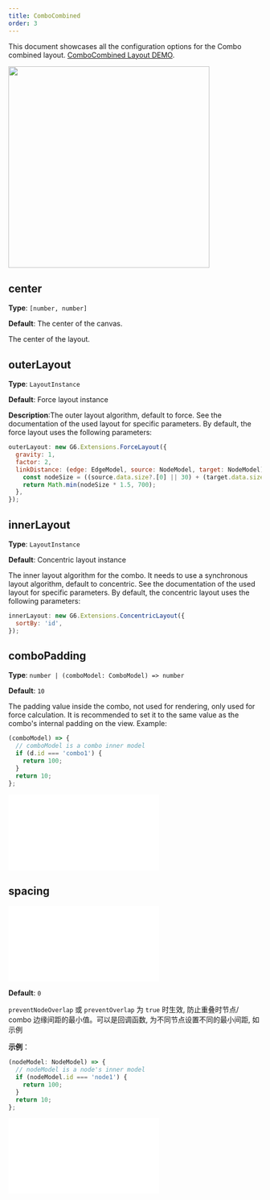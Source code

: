 ```yaml
---
title: ComboCombined
order: 3
---
```


This document showcases all the configuration options for the Combo combined layout. [ComboCombined Layout DEMO](/en/examples/net/comboLayout/#comboCombined).

<img src="https://mdn.alipayobjects.com/huamei_qa8qxu/afts/img/A*zPAzSZ3XxpUAAAAAAAAAAAAADmJ7AQ/original" width=400 />

## center

**Type**: `[number, number]`

**Default**: The center of the canvas.

The center of the layout.

## outerLayout

**Type**: `LayoutInstance`

**Default**: Force layout instance

**Description**:The outer layout algorithm, default to force. See the documentation of the used layout for specific parameters. By default, the force layout uses the following parameters:

```javascript
outerLayout: new G6.Extensions.ForceLayout({
  gravity: 1,
  factor: 2,
  linkDistance: (edge: EdgeModel, source: NodeModel, target: NodeModel) => {
    const nodeSize = ((source.data.size?.[0] || 30) + (target.data.size?.[0] || 30)) / 2;
    return Math.min(nodeSize * 1.5, 700);
  },
});
```

## innerLayout

**Type**: `LayoutInstance`

**Default**: Concentric layout instance

The inner layout algorithm for the combo. It needs to use a synchronous layout algorithm, default to concentric. See the documentation of the used layout for specific parameters. By default, the concentric layout uses the following parameters:

```javascript
innerLayout: new G6.Extensions.ConcentricLayout({
  sortBy: 'id',
});
```

## comboPadding

**Type**: `number | (comboModel: ComboModel) => number`

**Default**: `10`

The padding value inside the combo, not used for rendering, only used for force calculation. It is recommended to set it to the same value as the combo's internal padding on the view. Example:

```javascript
(comboModel) => {
  // comboModel is a combo inner model
  if (d.id === 'combo1') {
    return 100;
  }
  return 10;
};
```

<embed src="../../common/LayoutNodeSize.en.md"></embed>

## spacing

<embed src="../../common/LayoutSizeOrSpacing.en.md"></embed>

**Default**: `0`

`preventNodeOverlap` 或 `preventOverlap` 为 `true` 时生效, 防止重叠时节点/ combo 边缘间距的最小值。可以是回调函数, 为不同节点设置不同的最小间距, 如示例

**示例**：

```typescript
(nodeModel: NodeModel) => {
  // nodeModel is a node's inner model
  if (nodeModel.id === 'node1') {
    return 100;
  }
  return 10;
};
```

<embed src="../../common/LayoutWorkerEnabled.en.md"></embed>
